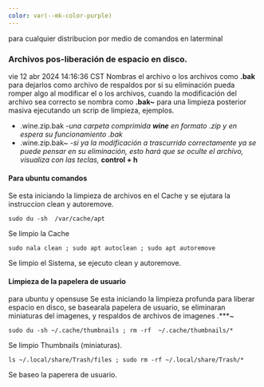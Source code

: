 ```yaml
---
color: var(--mk-color-purple)
---
```

para cualquier distribucion por medio de comandos en laterminal

### Archivos pos-liberación de espacio en disco.
vie 12 abr 2024 14:16:36 CST
Nombras el archivo o los archivos como **.bak** para dejarlos como archivo de respaldos por si su eliminación pueda romper algo al modificar el o los archivos, cuando la modificación del archivo sea correcto se nombra como **.bak~** para una limpieza posterior masiva ejecutando un scrip de limpieza, ejemplos.
* .wine.zip.bak		*-una carpeta comprimida **wine** en formato .zip y en espera su funcionamiento .bak*
* .wine.zip.bak~	         *-si ya la modificación a trascurrido correctamente ya se puede pensar en su eliminación, esto hará que se oculte el archivo, visualiza con las teclas,* **control + h**

#### Para ubuntu comandos
Se esta iniciando la limpieza de archivos en el Cache y se ejutara la instruccion clean y autoremove.
	
	sudo du -sh  /var/cache/apt
Se limpio la Cache

	sudo nala clean ; sudo apt autoclean ; sudo apt autoremove
Se limpio el Sistema, se ejecuto clean y autoremove.

#### Limpieza de la papelera de usuario
para ubuntu y opensuse
Se esta iniciando la limpieza profunda para liberar espacio en disco, se basearala papelera de usuario, se eliminaran miniaturas del imagenes, y respaldos de archivos de imagenes .***~

	sudo du -sh ~/.cache/thumbnails ; rm -rf  ~/.cache/thumbnails/* 
Se limpio Thumbnails (miniaturas).

	ls ~/.local/share/Trash/files ; sudo rm -rf ~/.local/share/Trash/*
Se baseo la paperera de usuario. 
